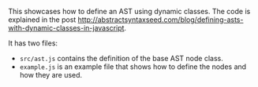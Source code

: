 
This showcases how to define an AST using dynamic classes. The code is explained in the post http://abstractsyntaxseed.com/blog/defining-asts-with-dynamic-classes-in-javascript.

It has two files:
- `src/ast.js` contains the definition of the base AST node class.
- `example.js` is an example file that shows how to define the nodes and how they are used. 

